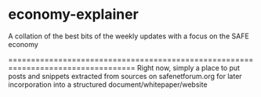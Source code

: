 # economy-explainer
A collation of the best bits of the weekly updates with a focus on the SAFE economy



==================================================================================
Right now, simply a place to put posts and snippets extracted from sources on safenetforum.org for later incorporation into a structured document/whitepaper/website
